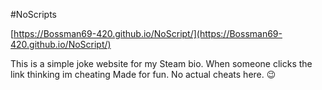 #NoScripts

[https://Bossman69-420.github.io/NoScript/](https://Bossman69-420.github.io/NoScript/)

This is a simple joke website for my Steam bio. When someone clicks the link thinking im cheating
Made for fun. No actual cheats here. 😉
